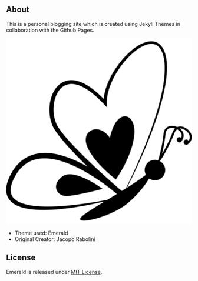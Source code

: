 ## About
This is a personal blogging site which is created using Jekyll Themes in collaboration with the Github Pages.

![Emerald](/img/icon.png "Emerald")

- Theme used: Emerald 
- Original Creator: Jacopo Rabolini

## License
Emerald is released under [MIT License](license.md).
